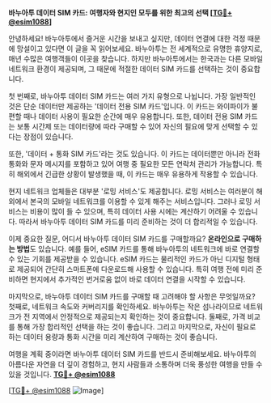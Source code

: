 **바누아투 데이터 SIM 카드: 여행자와 현지인 모두를 위한 최고의 선택 [[TG💪+ @esim1088](https://t.me/s/esim1088)]**

안녕하세요! 바누아투에서 즐거운 시간을 보내고 싶지만, 데이터 연결에 대한 걱정 때문에 망설이고 있다면 이 글을 꼭 읽어보세요. 바누아투는 전 세계적으로 유명한 휴양지로, 매년 수많은 여행객들이 이곳을 찾습니다. 하지만 바누아투에서는 한국과는 다른 모바일 네트워크 환경이 제공되며, 그 때문에 적절한 데이터 SIM 카드를 선택하는 것이 중요합니다.

첫 번째로, 바누아투 데이터 SIM 카드는 여러 가지 유형으로 나뉩니다. 가장 일반적인 것은 단순 데이터만 제공하는 '데이터 전용 SIM 카드'입니다. 이 카드는 와이파이가 불편할 때나 데이터 사용이 필요한 순간에 매우 유용합니다. 또한, 데이터 전용 SIM 카드는 보통 시간제 또는 데이터량에 따라 구매할 수 있어 자신의 필요에 맞게 선택할 수 있다는 장점이 있습니다.

또한, '데이터 + 통화 SIM 카드'라는 것도 있습니다. 이 카드는 데이터뿐만 아니라 전화 통화와 문자 메시지를 포함하고 있어 여행 중 필요한 모든 연락처 관리가 가능합니다. 특히 해외에서 긴급한 상황이 발생했을 때, 이 카드는 매우 유용하게 작용할 수 있습니다.

현지 네트워크 업체들은 대부분 '로밍 서비스'도 제공합니다. 로밍 서비스는 여러분이 해외에서 본국의 모바일 네트워크를 이용할 수 있게 해주는 서비스입니다. 그러나 로밍 서비스는 비용이 많이 들 수 있으며, 특히 데이터 사용 시에는 계산하기 어려울 수 있습니다. 따라서 바누아투 데이터 SIM 카드를 미리 준비하는 것이 더 합리적일 수 있습니다.

이제 중요한 질문, 어디서 바누아투 데이터 SIM 카드를 구매할까요? **온라인으로 구매하는 방법**도 있습니다. 예를 들어, eSIM 카드를 통해 바누아투의 네트워크에 바로 연결할 수 있는 기회를 제공받을 수 있습니다. eSIM 카드는 물리적인 카드가 아닌 디지털 형태로 제공되어 간단히 스마트폰에 다운로드해 사용할 수 있습니다. 특히 여행 전에 미리 준비하면 현지에서 추가적인 번거로움 없이 바로 데이터 연결을 시작할 수 있습니다.

마지막으로, 바누아투 데이터 SIM 카드를 구매할 때 고려해야 할 사항은 무엇일까요? 첫째로, 네트워크 속도와 커버리지를 확인하세요. 바누아투는 작은 섬나라이므로 네트워크가 전 지역에서 안정적으로 제공되는지 확인하는 것이 중요합니다. 둘째로, 가격 비교를 통해 가장 합리적인 선택을 하는 것이 좋습니다. 그리고 마지막으로, 자신이 필요로 하는 데이터 용량과 통화 시간을 미리 계산하여 구매하는 것이 좋습니다.

여행을 계획 중이라면 바누아투 데이터 SIM 카드를 반드시 준비해보세요. 바누아투의 아름다운 자연을 더 깊이 경험하고, 현지 사람들과 소통하며 더욱 풍성한 여행을 만들 수 있을 것입니다. **[TG💪+ @esim1088](https://t.me/s/esim1088)**

[[TG💪+ @esim1088](https://t.me/s/esim1088) ![Image](https://i.postimg.cc/Y0z9fWf4/image.png)]